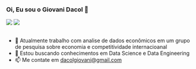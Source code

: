 ### Oi, Eu sou o Giovani Dacol 👋

<div> 
  <a href="https://www.linkedin.com/in/giovani-da-col-b78193177/" target="_blank"><img src="https://img.shields.io/badge/-LinkedIn-%230077B5?style=for-the-badge&logo=linkedin&logoColor=white" target="_blank"></a> 
  <a href="https://instagram.com/giovanidacol" target="_blank"><img src="https://img.shields.io/badge/-Instagram-%23E4405F?style=for-the-badge&logo=instagram&logoColor=white" target="_blank"></a>
</div>

##

- 🔭 Atualmente trabalho com analise de dados econômicos em um grupo de pesquisa sobre economia e competitividade internacioanal
- 🌱 Estou buscando conhecimentos em Data Science e Data Engineering
- 📫 Me contate em dacolgiovani@gmail.com
